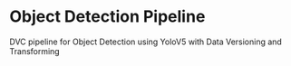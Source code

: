 # Object Detection Pipeline

DVC pipeline for Object Detection using YoloV5 with Data Versioning and Transforming 
